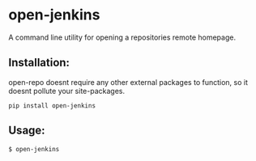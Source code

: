 # open-jenkins
A command line utility for opening a repositories remote homepage.

## Installation:
open-repo doesnt require any other external packages to function, so it doesnt pollute your site-packages.

`pip install open-jenkins`

## Usage:
`$ open-jenkins`
